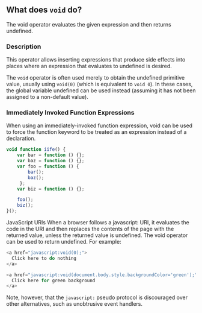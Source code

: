 ## What does `void` do?

The void operator evaluates the given expression and then returns undefined.

### Description
This operator allows inserting expressions that produce side effects into places where an expression that evaluates to undefined is desired.

The `void` operator is often used merely to obtain the undefined primitive value, usually using `void(0)` (which is equivalent to `void 0`). In these cases, the global variable undefined can be used instead (assuming it has not been assigned to a non-default value).

### Immediately Invoked Function Expressions
When using an immediately-invoked function expression, void can be used to force the function keyword to be treated as an expression instead of a declaration.

```js
void function iife() {
    var bar = function () {};
    var baz = function () {};
    var foo = function () {
        bar();
        baz();
     };
    var biz = function () {};

    foo();
    biz();
}();
```

JavaScript URIs
When a browser follows a javascript: URI, it evaluates the code in the URI and then replaces the contents of the page with the returned value, unless the returned value is undefined. The void operator can be used to return undefined. For example:

```js
<a href="javascript:void(0);">
  Click here to do nothing
</a>

<a href="javascript:void(document.body.style.backgroundColor='green');">
  Click here for green background
</a>
```

Note, however, that the `javascript:` pseudo protocol is discouraged over other alternatives, such as unobtrusive event handlers.
